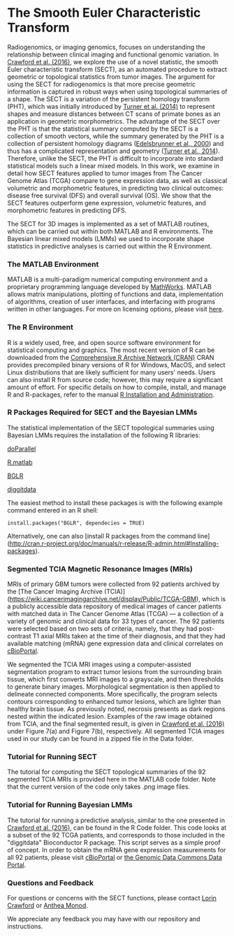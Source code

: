 # The Smooth Euler Characteristic Transform

Radiogenomics, or imaging genomics, focuses on understanding the relationship between clinical imaging and functional genomic variation. In [Crawford et al. (2016)](http://arxiv.org/), we explore the use of a novel statistic, the smooth Euler characteristic transform (SECT), as an automated procedure to extract geometric or topological statistics from tumor images. The argument for using the SECT for radiogenomics is that more precise geometric information is captured in robust ways when using topological summaries of a shape. The SECT is a variation of the persistent homology transform (PHT), which was initially introduced by [Turner et al. (2014)](https://arxiv.org/abs/1206.2790) to represent shapes and measure distances between CT scans of primate bones as an application in geometric morphometrics. The advantage of the SECT over the PHT is that the statistical summary computed by the SECT is a collection of smooth vectors, while the summary generated by the PHT is a collection of persistent homology diagrams ([Edelsbrunner et al., 2000](https://users.cs.duke.edu/~edels/Papers/2002-J-04-TopologicalPersistence.pdf)) and thus has a complicated representation and geometry ([Turner et al., 2014](https://arxiv.org/abs/1206.2790)). Therefore, unlike the SECT, the PHT is difficult to incorporate into standard statistical models such a linear mixed models. In this work, we examine in detail how SECT features applied to tumor images from The Cancer Genome Atlas (TCGA) compare to gene expression data, as well as classical volumetric and morphometric features, in predicting two clinical outcomes: disease free survival (DFS) and overall survival (OS). We show that the SECT features outperform gene expression, volumetric features, and morphometric features in predicting DFS.

The SECT for 3D images is implemented as a set of MATLAB routines, which can be carried out within both MATLAB and R environments. The Bayesian linear mixed models (LMMs) we used to incorporate shape statistics in predictive analyses is carried out within the R Environment. 

### The MATLAB Environment
MATLAB is a multi-paradigm numerical computing environment and a proprietary programming language developed by [MathWorks](https://www.mathworks.com/index-c.html). MATLAB allows matrix manipulations, plotting of functions and data, implementation of algorithms, creation of user interfaces, and interfacing with programs written in other languages. For more on licensing options, please visit [here](https://www.mathworks.com/campaigns/products/ppc/google/matlab-toolbox-price-request.html?form_seq=reg).

### The R Environment
R is a widely used, free, and open source software environment for statistical computing and graphics. The most recent version of R can be downloaded from the 
[Comprehensive R Archive Network (CRAN)](http://cran.r-project.org/)
CRAN provides precompiled binary versions of R for Windows, MacOS, and select Linux distributions that are likely sufficient for many users' needs.  Users can also install R from source code;  however, this may require a significant amount of effort.  For specific details on how to compile, install, and manage R and R-packages, refer to the manual [R Installation and Administration](http://cran.r-project.org/doc/manuals/r-release/R-admin.html).

### R Packages Required for SECT and the Bayesian LMMs
The statistical implementation of the SECT topological summaries using Bayesian LMMs requires the installation of the following R libraries:

[doParallel](https://cran.r-project.org/web/packages/doParallel/index.html)

[R.matlab](https://cran.r-project.org/web/packages/R.matlab/index.html)

[BGLR](https://cran.r-project.org/web/packages/BGLR/index.html)

[diggitdata](https://www.bioconductor.org/packages/devel/data/experiment/html/diggitdata.html)

The easiest method to install these packages is with the following example command entered in an R shell:

    install.packages("BGLR", dependecies = TRUE)

Alternatively, one can also [install R packages from the command line]
                             (http://cran.r-project.org/doc/manuals/r-release/R-admin.html#Installing-packages).

### Segmented TCIA Magnetic Resonance Images (MRIs)
MRIs of primary GBM tumors were collected from 92 patients archived by the [The Cancer Imaging Archive (TCIA)] (https://wiki.cancerimagingarchive.net/display/Public/TCGA-GBM), which is a publicly accessible data repository of medical images of cancer patients with matched data in The Cancer Genome Atlas (TCGA) — a collection of a variety of genomic and clinical data for 33 types of cancer. The 92 patients were selected based on two sets of criteria, namely, that they had post-contrast T1 axial MRIs taken at the time of their diagnosis, and that they had available matching (mRNA) gene expression data and clinical correlates on [cBioPortal](http://www.cbioportal.org).

We segmented the TCIA MRI images using a computer-assisted segmentation program to extract tumor lesions from the surrounding brain tissue, which first converts MRI images to a grayscale, and then thresholds to generate binary images. Morphological segmentation is then applied to delineate connected components. More specifically, the program selects contours corresponding to enhanced tumor lesions, which are lighter than healthy brain tissue. As previously noted, necrosis presents as dark regions nested within the indicated lesion. Examples of the raw image obtained from TCIA, and the final segmented result, is given in [Crawford et al. (2016)](http://arxiv.org/) under Figure 7(a) and Figure 7(b), respectively. All segmented TCIA images used in our study can be found in a zipped file in the Data folder.

### Tutorial for Running SECT
The tutorial for computing the SECT topological summaries of the 92 segmented TCIA MRIs is provided here in the MATLAB code folder. Note that the current version of the code only takes .png image files. 

### Tutorial for Running Bayesian LMMs
The tutorial for running a predictive analysis, similar to the one presented in [Crawford et al. (2016)](http://arxiv.org/), can be found in the R Code folder. This code looks at a subset of the 92 TCGA patients, and corresponds to those included in the "diggitdata" Bioconductor R package. This script serves as a simple proof of concept. In order to obtain the mRNA gene expression measurements for all 92 patients, please visit [cBioPortal](http://www.cbioportal.org) or [the Genomic Data Commons Data Portal](https://gdc-portal.nci.nih.gov).

### Questions and Feedback
For questions or concerns with the SECT functions, please contact
[Lorin Crawford](mailto:lac55@stat.duke.edu) or [Anthea Monod](mailto:rr2579@cumc.columbia.edu).

We appreciate any feedback you may have with our repository and instructions.
